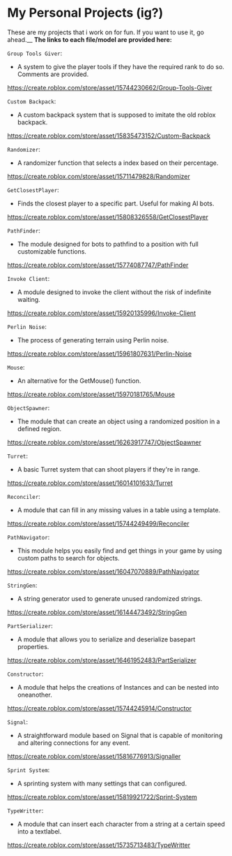 # My Personal Projects (ig?)

These are my projects that i work on for fun. If you want to use it, go ahead.__
**The links to each file/model are provided here:**

`Group Tools Giver`:
- A system to give the player tools if they have the required rank to do so.
Comments are provided.

https://create.roblox.com/store/asset/15744230662/Group-Tools-Giver

`Custom Backpack`:
- A custom backpack system that is supposed to imitate the old roblox backpack.

https://create.roblox.com/store/asset/15835473152/Custom-Backpack

`Randomizer`:
- A randomizer function that selects a index based on their percentage.

https://create.roblox.com/store/asset/15711479828/Randomizer

`GetClosestPlayer`:
- Finds the closest player to a specific part. Useful for making AI bots.

https://create.roblox.com/store/asset/15808326558/GetClosestPlayer

`PathFinder`:
- The module designed for bots to pathfind to a position with full customizable functions.

https://create.roblox.com/store/asset/15774087747/PathFinder

`Invoke Client`:
- A module designed to invoke the client without the risk of indefinite waiting.

https://create.roblox.com/store/asset/15920135996/Invoke-Client

`Perlin Noise`:
- The process of generating terrain using Perlin noise.

https://create.roblox.com/store/asset/15961807631/Perlin-Noise

`Mouse`:
- An alternative for the GetMouse() function.

https://create.roblox.com/store/asset/15970181765/Mouse

`ObjectSpawner`:
- The module that can create an object using a randomized position in a defined region.

https://create.roblox.com/store/asset/16263917747/ObjectSpawner

`Turret`:
- A basic Turret system that can shoot players if they're in range.

https://create.roblox.com/store/asset/16014101633/Turret

`Reconciler`:
- A module that can fill in any missing values in a table using a template.

https://create.roblox.com/store/asset/15744249499/Reconciler

`PathNavigator`:
- This module helps you easily find and get things in your game by using custom paths to search for objects.

https://create.roblox.com/store/asset/16047070889/PathNavigator

`StringGen`:
- A string generator used to generate unused randomized strings.

https://create.roblox.com/store/asset/16144473492/StringGen

`PartSerializer`:
- A module that allows you to serialize and deserialize basepart properties.

https://create.roblox.com/store/asset/16461952483/PartSerializer

`Constructor`:
- A module that helps the creations of Instances and can be nested into oneanother.

https://create.roblox.com/store/asset/15744245914/Constructor

`Signal`:
- A straightforward module based on Signal that is capable of monitoring and altering connections for any event. 

https://create.roblox.com/store/asset/15816776913/Signaller

`Sprint System`:
- A sprinting system with many settings that can configured.

https://create.roblox.com/store/asset/15819921722/Sprint-System

`TypeWritter`:
- A module that can insert each character from a string at a certain speed into a textlabel.

https://create.roblox.com/store/asset/15735713483/TypeWritter
